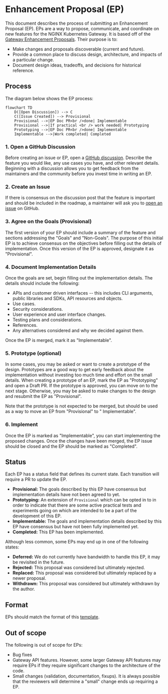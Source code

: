 # Enhancement Proposal (EP)

This document describes the process of submitting an Enhancement Proposal (EP). EPs are a way to propose, communicate,
and coordinate on new features for the NGINX Kubernetes Gateway. It is based off of
the [Gateway Enhancement Proposals](https://github.com/kubernetes-sigs/gateway-api/blob/main/geps/overview.md). Their
purpose is to:

- Make changes and proposals discoverable (current and future).
- Provide a common place to discuss design, architecture, and impacts of a particular change.
- Document design ideas, tradeoffs, and decisions for historical reference.

## Process

The diagram below shows the EP process:

```mermaid
flowchart TD
    D([Open Discussion]) --> C
    C([Issue Created]) --> Provisional
    Provisional -->|EP Doc PR<br />done| Implementable
    Provisional -->|If practical <br /> work needed| Prototyping
    Prototyping -->|EP Doc PR<br />done| Implementable
    Implementable -->|Work completed| Completed
```

### 1. Open a GitHub Discussion

Before creating an issue or EP, open
a [GitHub discussion](https://github.com/nginxinc/nginx-kubernetes-gateway/discussions). Describe the feature you would
like, any use cases you have, and other relevant details. Beginning with a discussion allows you to get feedback from
the maintainers and the community before you invest time in writing an EP.

### 2. Create an Issue

If there is consensus on the discussion post that the feature is important and should be included in the roadmap, a
maintainer will ask you
to [open an issue](https://github.com/nginxinc/nginx-kubernetes-gateway/issues/new?assignees=&labels=proposal&projects=&template=enhancement.md&title=)
on GitHub.

### 3. Agree on the Goals (Provisional)

The first version of your EP should include a summary of the feature and sections addressing the "Goals" and "Non-Goals".
The purpose of this initial EP is to achieve consensus on the objectives before filling out the details of
implementation. Once this version of the EP is approved, designate it as "Provisional".

### 4. Document Implementation Details

Once the goals are set, begin filling out the implementation details. The details should include the following:

- APIs and customer driven interfaces -- this includes CLI arguments, public libraries and SDKs, API resources and
  objects.
- Use cases.
- Security considerations.
- User experience and user interface changes.
- Testing plans and considerations.
- References.
- Any alternatives considered and why we decided against them.

Once the EP is merged, mark it as "Implementable".

### 5. Prototype (optional)

In some cases, you may be asked or want to create a prototype of the design. Prototypes are a good way to get early
feedback about the implementation without investing too much time and effort on the small details. When creating a
prototype of an EP, mark the EP as "Prototyping" and open a Draft PR. If the prototype is approved, you can move on to
the next stage. Otherwise, you may be asked to make changes to the design and resubmit the EP as "Provisional".

Note that the prototype is not expected to be merged, but should be used as a way to move an EP from "Provisional" to "
Implementable".

### 6. Implement

Once the EP is marked as "Implementable", you can start implementing the proposed changes. Once the changes have been
merged, the EP issue should be closed and the EP should be marked as "Completed".

## Status

Each EP has a status field that defines its current state. Each transition will require a PR to update the EP.

* **Provisional:** The goals described by this EP have consensus but implementation details have not been agreed to yet.
* **Prototyping:** An extension of `Provisional` which can be opted in to in order to indicate that there are some
  active practical tests and experiments going on which are intended to be a part of the development of this EP.
* **Implementable:** The goals and implementation details described by this EP have consensus but have not been fully
  implemented yet.
* **Completed:** This EP has been implemented.

Although less common, some EPs may end up in one of the following states:

* **Deferred:** We do not currently have bandwidth to handle this EP, it may be revisited in the future.
* **Rejected:** This proposal was considered but ultimately rejected.
* **Replaced:** This proposal was considered but ultimately replaced by a newer proposal.
* **Withdrawn:** This proposal was considered but ultimately withdrawn by the author.

## Format

EPs should match the format of this [template](template.md).

## Out of scope

The following is out of scope for EPs:

* Bug fixes
* Gateway API features. However, some larger Gateway API features may require EPs if they require significant changes to the
  architecture of the code.
* Small changes (validation, documentation, fixups). It is always possible that the reviewers will determine a "small"
  change ends up requiring a EP.
